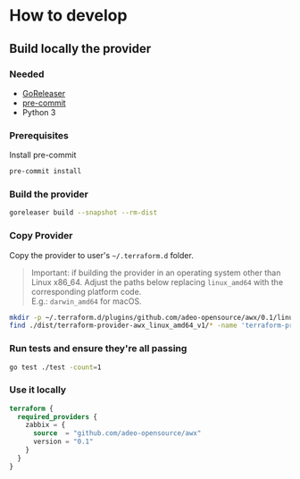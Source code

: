# How to develop

## Build locally the provider

### Needed

* [GoReleaser](https://goreleaser.com/install/)
* [pre-commit](https://pre-commit.com/#install)
* Python 3

### Prerequisites

Install pre-commit

```sh
pre-commit install
```

### Build the provider

```sh
goreleaser build --snapshot --rm-dist
```

### Copy Provider

Copy the provider to user's `~/.terraform.d` folder.
> Important: if building the provider in an operating system other than Linux x86_64.
> Adjust the paths below replacing `linux_amd64` with the corresponding platform code.  
> E.g.: `darwin_amd64` for macOS.

```sh
mkdir -p ~/.terraform.d/plugins/github.com/adeo-opensource/awx/0.1/linux_amd64/
find ./dist/terraform-provider-awx_linux_amd64_v1/* -name 'terraform-provider-awx*' -print0 | xargs -0 -I {} mv {} ~/.terraform.d/plugins/github.com/adeo-opensource/awx/0.1/linux_amd64/
```

### Run tests and ensure they're all passing

```sh
go test ./test -count=1
```

### Use it locally

```terraform
terraform {
  required_providers {
    zabbix = {
      source  = "github.com/adeo-opensource/awx"
      version = "0.1"
    }
  }
}
```

